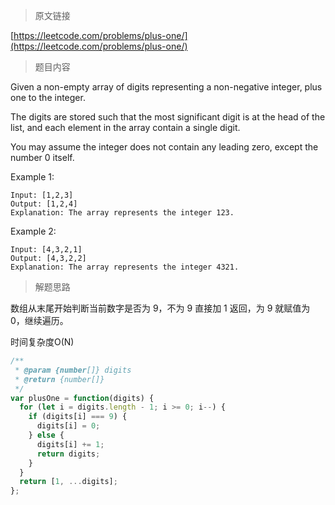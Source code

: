 > 原文链接

[https://leetcode.com/problems/plus-one/](https://leetcode.com/problems/plus-one/)

> 题目内容

Given a non-empty array of digits representing a non-negative integer, plus one to the integer.

The digits are stored such that the most significant digit is at the head of the list, and each element in the array contain a single digit.

You may assume the integer does not contain any leading zero, except the number 0 itself.

Example 1:

```
Input: [1,2,3]
Output: [1,2,4]
Explanation: The array represents the integer 123.
```

Example 2:

```
Input: [4,3,2,1]
Output: [4,3,2,2]
Explanation: The array represents the integer 4321.
```

> 解题思路

数组从末尾开始判断当前数字是否为 9，不为 9 直接加 1 返回，为 9 就赋值为 0，继续遍历。

时间复杂度O(N)
```js
/**
 * @param {number[]} digits
 * @return {number[]}
 */
var plusOne = function(digits) {
  for (let i = digits.length - 1; i >= 0; i--) {
    if (digits[i] === 9) {
      digits[i] = 0;
    } else {
      digits[i] += 1;
      return digits;
    }
  }
  return [1, ...digits];
};
```

